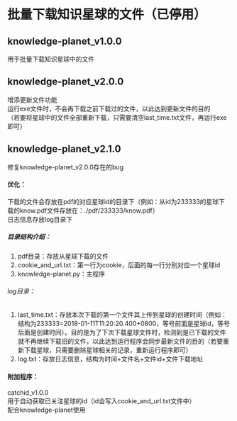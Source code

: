 # 批量下载知识星球的文件（已停用）
## knowledge-planet_v1.0.0  
用于批量下载知识星球中的文件  
  
## knowledge-planet_v2.0.0  
增添更新文件功能  
运行exe文件时，不会再下载之前下载过的文件，以此达到更新文件的目的  
（若要将星球中的文件全部重新下载，只需要清空last_time.txt文件，再运行exe即可）  
  
## knowledge-planet_v2.1.0  
修复knowledge-planet_v2.0.0存在的bug  
#### 优化：  
下载的文件会存放在pdf的对应星球id的目录下（例如：从id为233333的星球下载的know.pdf文件存放在：./pdf/233333/know.pdf）  
日志信息存放log目录下  
##### 目录结构介绍：  
1. pdf目录：存放从星球下载的文件  
2. cookie_and_url.txt：第一行为cookie，后面的每一行分别对应一个星球id  
3. knowledge-planet.py：主程序  
###### log目录：  
1. last_time.txt：存放本次下载的第一个文件其上传到星球的创建时间（例如：结构为233333=2018-01-11T11:20:20.400+0800，等号前面是星球id，等号后面是创建时间）。目的是为了下次下载星球文件时，检测到是已下载的文件就不再继续下载旧的文件，以此达到运行程序会同步最新文件的目的（若要重新下载星球，只需要删除星球相关的记录，重新运行程序即可）  
2. log.txt：存放日志信息，结构为时间+文件名+文件id+文件下载地址  
  
#### 附加程序：  
catchid_v1.0.0  
用于自动获取已关注星球的id（id会写入cookie_and_url.txt文件中）  
配合knowledge-planet使用
